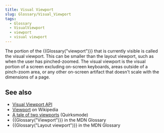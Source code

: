 ```yaml
---
title: Visual Viewport
slug: Glossary/Visual_Viewport
tags:
  - Glossary
  - VisualViewport
  - viewport
  - visual viewport
---
```


The portion of the {{Glossary("viewport")}} that is currently visible is called the visual viewport. This can be smaller than the layout viewport, such as when the user has pinched-zoomed. The visual viewport is the visual portion of a screen excluding on-screen keyboards, areas outside of a pinch-zoom area, or any other on-screen artifact that doesn't scale with the dimensions of a page.

## See also

- [Visual Viewport API](/en-US/docs/Web/API/Visual_Viewport_API)
- [Viewport](https://en.wikipedia.org/wiki/Viewport) on Wikipedia
- [A tale of two viewports](https://www.quirksmode.org/mobile/viewports.html) (Quirksmode)
- {{Glossary("Viewport")}} in the MDN Glossary
- {{Glossary("Layout viewport")}} in the MDN Glossary
